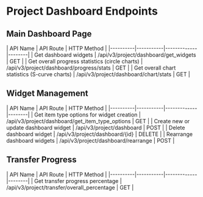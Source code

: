# Project Dashboard Endpoints

## Main Dashboard Page

| API Name | API Route | HTTP Method |
|----------|-----------|-------------|--------|
| Get dashboard widgets | /api/v3/project/dashboard/get_widgets | GET |
| Get overall progress statistics (circle charts) | /api/v3/project/dashboard/progress/stats | GET |
| Get overall chart statistics (S-curve charts) | /api/v3/project/dashboard/chart/stats | GET |

## Widget Management

| API Name | API Route | HTTP Method |
|----------|-----------|-------------|--------|
| Get item type options for widget creation | /api/v3/project/dashboard/get_item_type_options | GET |
| Create new or update dashboard widget | /api/v3/project/dashboard | POST |
| Delete dashboard widget | /api/v3/project/dashboard/{id} | DELETE |
| Rearrange dashboard widgets | /api/v3/project/dashboard/rearrange | POST |

## Transfer Progress

| API Name | API Route | HTTP Method |
|----------|-----------|-------------|--------|
| Get transfer progress percentage | /api/v3/project/transfer/overall_percentage | GET |